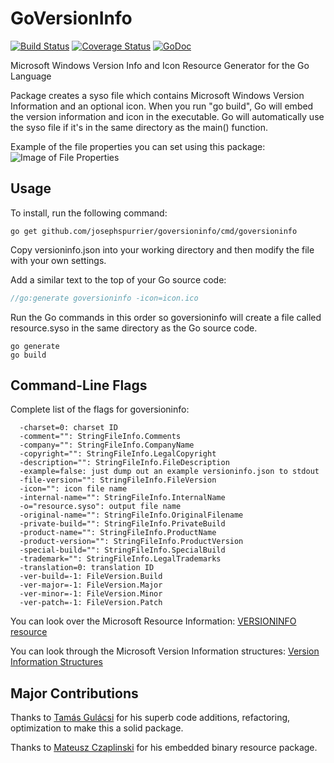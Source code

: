 GoVersionInfo
==========
[![Build Status](https://travis-ci.org/josephspurrier/goversioninfo.svg)](https://travis-ci.org/josephspurrier/goversioninfo) [![Coverage Status](https://coveralls.io/repos/josephspurrier/goversioninfo/badge.svg)](https://coveralls.io/r/josephspurrier/goversioninfo) [![GoDoc](https://godoc.org/github.com/josephspurrier/goversioninfo?status.svg)](https://godoc.org/github.com/josephspurrier/goversioninfo)

Microsoft Windows Version Info and Icon Resource Generator for the Go Language

Package creates a syso file which contains Microsoft Windows Version Information and an optional icon. When you run "go build", Go will embed the version information and icon in the executable. Go will automatically use the syso file if it's in the same directory as the main() function.

Example of the file properties you can set using this package:
![Image of File Properties](http://josephspurrier.com/images/versioninfo.jpg)

## Usage

To install, run the following command:
~~~
go get github.com/josephspurrier/goversioninfo/cmd/goversioninfo
~~~

Copy versioninfo.json into your working directory and then modify the file with your own settings.

Add a similar text to the top of your Go source code:
~~~ go
//go:generate goversioninfo -icon=icon.ico
~~~

Run the Go commands in this order so goversioninfo will create a file called resource.syso in the same directory as the Go source code.
~~~
go generate
go build
~~~

## Command-Line Flags

Complete list of the flags for goversioninfo:

~~~
  -charset=0: charset ID
  -comment="": StringFileInfo.Comments
  -company="": StringFileInfo.CompanyName
  -copyright="": StringFileInfo.LegalCopyright
  -description="": StringFileInfo.FileDescription
  -example=false: just dump out an example versioninfo.json to stdout
  -file-version="": StringFileInfo.FileVersion
  -icon="": icon file name
  -internal-name="": StringFileInfo.InternalName
  -o="resource.syso": output file name
  -original-name="": StringFileInfo.OriginalFilename
  -private-build="": StringFileInfo.PrivateBuild
  -product-name="": StringFileInfo.ProductName
  -product-version="": StringFileInfo.ProductVersion
  -special-build="": StringFileInfo.SpecialBuild
  -trademark="": StringFileInfo.LegalTrademarks
  -translation=0: translation ID
  -ver-build=-1: FileVersion.Build
  -ver-major=-1: FileVersion.Major
  -ver-minor=-1: FileVersion.Minor
  -ver-patch=-1: FileVersion.Patch
~~~

You can look over the Microsoft Resource Information: [VERSIONINFO resource](https://msdn.microsoft.com/en-us/library/windows/desktop/aa381058(v=vs.85).aspx)

You can look through the Microsoft Version Information structures: [Version Information Structures](https://msdn.microsoft.com/en-us/library/windows/desktop/ff468916(v=vs.85).aspx)

## Major Contributions

Thanks to [Tamás Gulácsi](https://github.com/tgulacsi) for his superb code additions, refactoring, optimization to make this a solid package.

Thanks to [Mateusz Czaplinski](https://github.com/akavel/rsrc) for his embedded binary resource package.
